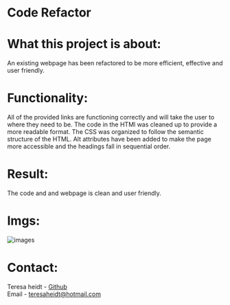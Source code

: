 # Code Refactor
# What this project is about:
An existing webpage has been refactored to be more efficient, effective and user friendly.
# Functionality:
All of the provided links are functioning correctly and will take the user to where they need to be. The code in the HTMl was cleaned up to provide a more readable format. The CSS was organized to follow the semantic structure of the HTML. Alt attributes have been added to make the page more accessible and the headings fall in sequential order. 
# Result:
The code and and webpage is clean and user friendly. 
# Imgs:
![images](images/digital-marketing-meeting.png)
# Contact:
Teresa heidt - [Github](https://github.com/teresaheidt)   
Email - teresaheidt@hotmail.com

